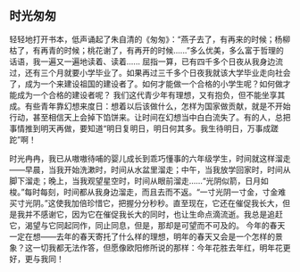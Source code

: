 ## 时光匆匆

轻轻地打开书本，低声诵起了朱自清的《匆匆》：“燕子去了，有再来的时候；杨柳枯了，有再青的时候；桃花谢了，有再开的时候......”多么优美，多么富于哲理的话语，我一遍又一遍地读着、读着......
屈指一算，已有四千多个日夜从我身边流过，还有三个月就要小学毕业了。如果再过三千多个日夜我就该大学毕业走向社会了，成为一个来建设祖国的建设者了。如何才能做一个合格的小学生呢？如何做才能成为一个合格的建设者呢？
我们这代青少年有理想，又有抱负，但不能坐享其成。有些青年靠幻想来度日：想着以后该做什么，怎样为国家做贡献，就是不开始行动，甚至相信天上会掉下馅饼来。让时间在幻想当中白白流失了。有的人，总把事情推到明天再做，要知道“明日复明日，明日何其多。我生待明日，万事成蹉跎”啊！
<!-- more -->
时光冉冉，我已从嗷嗷待哺的婴儿成长到乖巧懂事的六年级学生，时间就这样溜走――早晨，当我开始洗漱时，时间从水盆里溜走；中午，当我放学回家时，时间从脚下溜走；晚上，当我观望星空时，时间从眼前溜走……“光阴似箭，日月如梭。”每时每刻，时间都从我身边溜走，而且去而不返。“一寸光阴一寸金，寸金难买寸光阴。”这使我加倍珍惜它，把握分分秒秒。直至现在，它还在催促我长大，但是我并不感谢它，因为它在催促我长大的同时，也让生命点滴流逝。我总是追赶它，渴望与它同起同作，同止同息，但是，那却是可望而不可及的。
今年的春天一定在想——去年的春天寄托了什么样的理想，明年的春天又会是一个怎样的景象？这一切我都无法作答，但愿像欧阳修所说的那样：今年花胜去年红，明年花更好，更与我同！
